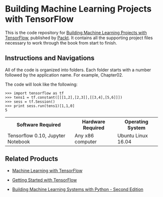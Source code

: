 # Building Machine Learning Projects with TensorFlow
This is the code repository for [Building Machine Learning Projects with TensorFlow](https://www.packtpub.com/big-data-and-business-intelligence/building-machine-learning-projects-tensorflow?utm_source=github&utm_medium=repository&utm_campaign=9781786466587), published by [Packt](https://www.packtpub.com). It contains all the supporting project files necessary to work through the book from start to finish.
## Instructions and Navigations
All of the code is organized into folders. Each folder starts with a number followed by the application name. For example, Chapter02.



The code will look like the following:
```
>>> import tensorflow as tf 
>>> tens1 = tf.constant([[[1,2],[2,3]],[[3,4],[5,6]]]) 
>>> sess = tf.Session()
>>> print sess.run(tens1)[1,1,0] 
5 
```


<table>
  <tr>
    <th>Software Required</th>
    <th>Hardware Required</th>
    <th>Operating System</th>
  </tr>
  <tr>
    <td>Tensorflow 0.10, Jupyter Notebook</td>
    <td>Any x86 computer</td>
    <td>Ubuntu Linux 16.04</td>
  </tr>
  <table>

## Related Products
* [Machine Learning with TensorFlow](https://www.packtpub.com/product/machine-learning-with-tensorflow-1-x/9781786462961)

* [Getting Started with TensorFlow](https://www.packtpub.com/product/getting-started-with-tensorflow/9781786468574)

* [Building Machine Learning Systems with Python - Second Edition](https://www.packtpub.com/product/building-machine-learning-systems-with-python-second-edition/9781784392772)

    
